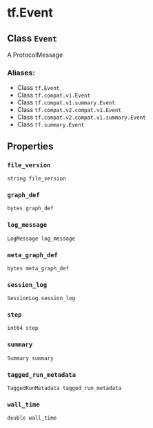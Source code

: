 <div itemscope itemtype="http://developers.google.com/ReferenceObject">
<meta itemprop="name" content="tf.Event" />
<meta itemprop="path" content="Stable" />
<meta itemprop="property" content="file_version"/>
<meta itemprop="property" content="graph_def"/>
<meta itemprop="property" content="log_message"/>
<meta itemprop="property" content="meta_graph_def"/>
<meta itemprop="property" content="session_log"/>
<meta itemprop="property" content="step"/>
<meta itemprop="property" content="summary"/>
<meta itemprop="property" content="tagged_run_metadata"/>
<meta itemprop="property" content="wall_time"/>
</div>

# tf.Event

## Class `Event`

A ProtocolMessage



### Aliases:

* Class `tf.Event`
* Class `tf.compat.v1.Event`
* Class `tf.compat.v1.summary.Event`
* Class `tf.compat.v2.compat.v1.Event`
* Class `tf.compat.v2.compat.v1.summary.Event`
* Class `tf.summary.Event`

<!-- Placeholder for "Used in" -->


## Properties

<h3 id="file_version"><code>file_version</code></h3>

`string file_version`


<h3 id="graph_def"><code>graph_def</code></h3>

`bytes graph_def`


<h3 id="log_message"><code>log_message</code></h3>

`LogMessage log_message`


<h3 id="meta_graph_def"><code>meta_graph_def</code></h3>

`bytes meta_graph_def`


<h3 id="session_log"><code>session_log</code></h3>

`SessionLog session_log`


<h3 id="step"><code>step</code></h3>

`int64 step`


<h3 id="summary"><code>summary</code></h3>

`Summary summary`


<h3 id="tagged_run_metadata"><code>tagged_run_metadata</code></h3>

`TaggedRunMetadata tagged_run_metadata`


<h3 id="wall_time"><code>wall_time</code></h3>

`double wall_time`





